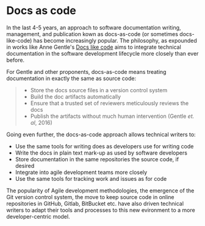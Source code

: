 # Docs as code

In the last 4-5 years, an approach to software documentation writing, management, and publication kown as docs-as-code (or sometimes docs-like-code) has become increasingly popular. The philosophy, as expounded in works like Anne Gentle's [Docs like code](https://books.google.co.uk/books/about/Docs_Like_Code.html?id=krM7DwAAQBAJ&redir_esc=y) aims to integrate technical documentation in the software development lifecycle more closely than ever before. 

For Gentle and other proponents, docs-as-code means treating documentation in exactly the same as source code:
> - Store the docs source files in a version control system
> - Build the doc artifacts automatically
> - Ensure that a trusted set of reviewers meticulously reviews the docs
> - Publish the artifacts without much human intervention
> (Gentle *et. al*, 2016)

Going even further, the docs-as-code approach allows technical writers to:

- Use the same tools for writing does as developers use for writing code
- Write the docs in plain text mark-up as used by software developers
- Store documentation in the same repositories the source code, if desired
- Integrate into agile development teams more closely
- Use the same tools for tracking work and issues as for code

The popularity of Agile development methodologies, the emergence of the Git version control system, the move to keep source code in online repositories in GitHub, Gitlab, BitBucket etc. have also driven technical writers to adapt their tools and processes to this new evironment to a more developer-centric model.


 

